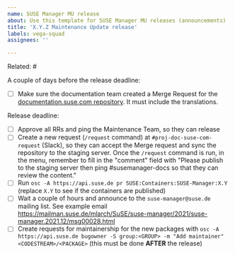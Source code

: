 ```yaml
---
name: SUSE Manager MU release
about: Use this template for SUSE Manager MU releases (announcements)
title: 'X.Y.Z Maintenance Update release'
labels: vega-squad
assignees: ''

---
```


Related: #

A couple of days before the release deadline:
- [ ] Make sure the documentation team created a Merge Request for the [documentation.suse.com repository](https://gitlab.suse.de/susedoc/docserv-external-tree-suma). It must include the translations.

Release deadline:

- [ ] Approve all RRs and ping the Maintenance Team, so they can release
- [ ] Create a new request (`/request` command) at `#proj-doc-suse-com-request` (Slack), so they can accept the Merge request and sync the repository to the staging server. Once the `/request` command is run, in the menu, remember to fill in the "comment" field with "Please publish to the staging server then ping #susemanager-docs so that they can review the content."
- [ ] Run `osc -A https://api.suse.de pr SUSE:Containers:SUSE-Manager:X.Y` (replace `X.Y` to see if the containers are published)
- [ ] Wait a couple of hours and announce to the `suse-manager@suse.de` mailing list. See example email https://mailman.suse.de/mlarch/SuSE/suse-manager/2021/suse-manager.2021.12/msg00028.html
- [ ] Create requests for maintainership for the new packages with `osc -A https://api.suse.de bugowner -S group:<GROUP> -m "Add maintainer" <CODESTREAM>/<PACKAGE>` (this must be done **AFTER** the release)
